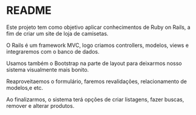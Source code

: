 # README

Este projeto tem como objetivo aplicar conhecimentos de Ruby on Rails, a fim de criar um site de loja de camisetas.

O Rails é um framework MVC, logo criamos controllers, modelos, views e integraremos com o banco de dados.

Usamos também o Bootstrap na parte de layout para deixarmos nosso sistema visualmente mais bonito.

Reaproveitaemos o formulário, faremos revalidações, relacionamento de modelos,e etc.

Ao finalizarmos, o sistema terá opções de criar listagens, fazer buscas, remover e alterar produtos.
